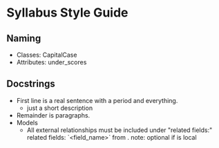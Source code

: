 # Syllabus Style Guide

## Naming
- Classes: CapitalCase
- Attributes: under_scores

## Docstrings
- First line is a real sentence with a period and everything.
    - just a short description
- Remainder is paragraphs.
- Models
    - All external relationships must be included under "related fields:"
        related fields:
            \`<field_name>\` from <app>.<model>
        note: <app> optional if <model> is local